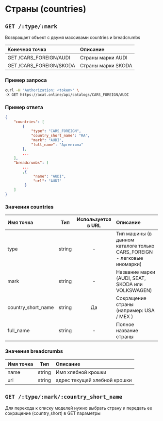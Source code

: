 # Страны (countries)

## `GET /:type/:mark`

Возвращает объект с двумя массивами countries и breadcrumbs

| Конечная точка | Описание |
| :---- | :--------------- |
| GET /CARS_FOREIGN/AUDI | Страны марки AUDI |
| GET /CARS_FOREIGN/SKODA | Страны марки SKODA |

### Пример запроса

```bash
curl -H 'Authorization: <token>' \
-X GET https://acat.online/api/catalogs/CARS_FOREIGN/AUDI
```

### Пример ответа

```json
{
    "countries": [
        {
            "type": "CARS_FOREIGN",
            "country_short_name": "RA",
            "mark": "AUDI",
            "full_name": "Аргентина"
        },
        ...
    ],
    "breadcrumbs": [
        ...
        ,{
             "name": "AUDI",
             "url": "AUDI"
         }
    ]
}
```

### Значения countries

| Имя точка | Тип | Используется в URL | Описание |
| :---- | :------: | :------: | :--------------- |
| type | string | - | Тип машины (в данном каталоге только CARS_FOREIGN - легковые иномарки) |
| mark | string | - | Название марки (AUDI, SEAT, SKODA или VOLKSWAGEN) |
| country_short_name | string | Да | Сокращение страны (например: USA / MEX ) |
| full_name | string | - | Полное название страны |

### Значения breadcrumbs

| Имя точка | Тип | Описание |
| :---- | :------: | :--------------- |
| name | string | Имя хлебной крошки |
| url | string | адрес текущей хлебной крошки |


## `GET /:type/:mark/:country_short_name`

Для перехода к списку моделей нужно выбрать страну и передать ее сокращение (country_short) в GET параметры